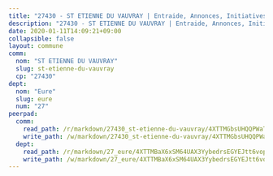 ```yaml
---
title: "27430 - ST ETIENNE DU VAUVRAY | Entraide, Annonces, Initiatives"
description: "27430 - ST ETIENNE DU VAUVRAY | Entraide, Annonces, Initiatives"
date: 2020-01-11T14:09:21+09:00
collapsible: false
layout: commune
comm:
  nom: "ST ETIENNE DU VAUVRAY"
  slug: st-etienne-du-vauvray
  cp: "27430"
dept:
  nom: "Eure"
  slug: eure
  num: "27"
peerpad:
  comm:
    read_path: /r/markdown/27430_st-etienne-du-vauvray/4XTTMGbsUHQQPWaT5CwoZM8cKjvtdYfgLDAmHQTXSGPxPADiE
    write_path: /w/markdown/27430_st-etienne-du-vauvray/4XTTMGbsUHQQPWaT5CwoZM8cKjvtdYfgLDAmHQTXSGPxPADiE-K3TgTgjzzg8JfgvCgj82fLide7waCCpudsJqjLKJuAPoGrusX9fWCzrhyTYACQmvCgUHZTH68D2mJDFoxPVYbrseLukGuAYdr92c6CScaRnYLMJRD1aD71HCVdDP1siMQLtqJQd4
  dept:
    read_path: /r/markdown/27_eure/4XTTMBaX6xSM64UAX3YybedrsEGYEJtt6vopdQsPEFtGijgwg
    write_path: /w/markdown/27_eure/4XTTMBaX6xSM64UAX3YybedrsEGYEJtt6vopdQsPEFtGijgwg-K3TgUmjy61Gu7ZFzjoVmiacXP2Rc4pq6sxVCYUX3mFQZWQw9yCKsEoAMagtuW4jJTYhK96DsWW4cPmZLagvQNZ34BscGcu4btrtJibt18c1mpqofaWe6Q3RartDiuMTjY7NrsH4r
---
```


